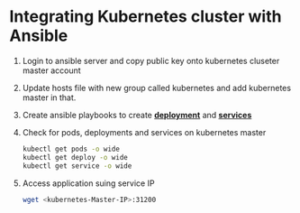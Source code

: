# Integrating Kubernetes cluster with Ansible

1. Login to ansible server and copy public key onto kubernetes cluseter master account 

1. Update hosts file with new group called kubernetes and add kubernetes master in that. 

1. Create ansible playbooks to create **[deployment](https://github.com/ravittanala/Continuous_Integration_1/kubernetes-ravittanala-deployment.yml)** and **[services](https://github.com/ravittanala/Continuous_Integration_1/kubernetes-ravittanala-service.yml)** 
		
1.  Check for pods, deployments and services on kubernetes master
    ```sh 
    kubectl get pods -o wide 
    kubectl get deploy -o wide
    kubectl get service -o wide
    ```
	
1. Access application suing service IP
   ```sh
   wget <kubernetes-Master-IP>:31200
   ```
